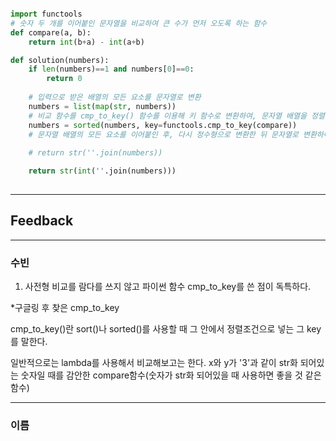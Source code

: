 ```python

import functools
# 숫자 두 개를 이어붙인 문자열을 비교하여 큰 수가 먼저 오도록 하는 함수
def compare(a, b):
    return int(b+a) - int(a+b)

def solution(numbers):
    if len(numbers)==1 and numbers[0]==0:
        return 0
    
    # 입력으로 받은 배열의 모든 요소를 문자열로 변환
    numbers = list(map(str, numbers))
    # 비교 함수를 cmp_to_key() 함수를 이용해 키 함수로 변환하여, 문자열 배열을 정렬
    numbers = sorted(numbers, key=functools.cmp_to_key(compare))
    # 문자열 배열의 모든 요소를 이어붙인 후, 다시 정수형으로 변환한 뒤 문자열로 변환하여 반환 (정수형으로 변환안하면 테스크 케이스 11번만 계속 에러)
     
    # return str(''.join(numbers))

    return str(int(''.join(numbers)))
    
  ```
  
---

## Feedback
---
### 수빈

1. 사전형 비교를 람다를 쓰지 않고 파이썬 함수 cmp_to_key를 쓴 점이 독특하다.

*구글링 후 찾은 cmp_to_key

cmp_to_key()란 sort()나 sorted()를 사용할 때 그 안에서 정렬조건으로 넣는 그 key를 말한다. 

일반적으로는 lambda를 사용해서 비교해보고는 한다. x와 y가 '3'과 같이 str화 되어있는 숫자일 때를 감안한 compare함수(숫자가 str화 되어있을 때 사용하면 좋을 것 같은 함수)


---
### 이름
